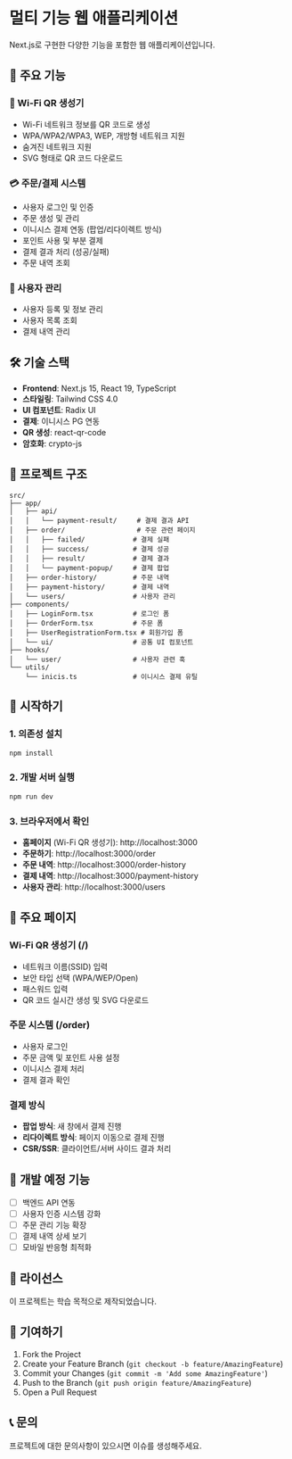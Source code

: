 # 멀티 기능 웹 애플리케이션

Next.js로 구현한 다양한 기능을 포함한 웹 애플리케이션입니다.

## 🚀 주요 기능

### 📶 Wi-Fi QR 생성기
- Wi-Fi 네트워크 정보를 QR 코드로 생성
- WPA/WPA2/WPA3, WEP, 개방형 네트워크 지원
- 숨겨진 네트워크 지원
- SVG 형태로 QR 코드 다운로드

### 💳 주문/결제 시스템
- 사용자 로그인 및 인증
- 주문 생성 및 관리
- 이니시스 결제 연동 (팝업/리다이렉트 방식)
- 포인트 사용 및 부분 결제
- 결제 결과 처리 (성공/실패)
- 주문 내역 조회

### 👥 사용자 관리
- 사용자 등록 및 정보 관리
- 사용자 목록 조회
- 결제 내역 관리

## 🛠️ 기술 스택

- **Frontend**: Next.js 15, React 19, TypeScript
- **스타일링**: Tailwind CSS 4.0
- **UI 컴포넌트**: Radix UI
- **결제**: 이니시스 PG 연동
- **QR 생성**: react-qr-code
- **암호화**: crypto-js

## 📁 프로젝트 구조

```
src/
├── app/
│   ├── api/
│   │   └── payment-result/     # 결제 결과 API
│   ├── order/                  # 주문 관련 페이지
│   │   ├── failed/            # 결제 실패
│   │   ├── success/           # 결제 성공
│   │   ├── result/            # 결제 결과
│   │   └── payment-popup/     # 결제 팝업
│   ├── order-history/         # 주문 내역
│   ├── payment-history/       # 결제 내역
│   └── users/                 # 사용자 관리
├── components/
│   ├── LoginForm.tsx          # 로그인 폼
│   ├── OrderForm.tsx          # 주문 폼
│   ├── UserRegistrationForm.tsx # 회원가입 폼
│   └── ui/                    # 공통 UI 컴포넌트
├── hooks/
│   └── user/                  # 사용자 관련 훅
└── utils/
    └── inicis.ts              # 이니시스 결제 유틸
```

## 🚀 시작하기

### 1. 의존성 설치
```bash
npm install
```

### 2. 개발 서버 실행
```bash
npm run dev
```

### 3. 브라우저에서 확인
- **홈페이지** (Wi-Fi QR 생성기): http://localhost:3000
- **주문하기**: http://localhost:3000/order
- **주문 내역**: http://localhost:3000/order-history
- **결제 내역**: http://localhost:3000/payment-history
- **사용자 관리**: http://localhost:3000/users

## 📱 주요 페이지

### Wi-Fi QR 생성기 (/)
- 네트워크 이름(SSID) 입력
- 보안 타입 선택 (WPA/WEP/Open)
- 패스워드 입력
- QR 코드 실시간 생성 및 SVG 다운로드

### 주문 시스템 (/order)
- 사용자 로그인
- 주문 금액 및 포인트 사용 설정
- 이니시스 결제 처리
- 결제 결과 확인

### 결제 방식
- **팝업 방식**: 새 창에서 결제 진행
- **리다이렉트 방식**: 페이지 이동으로 결제 진행
- **CSR/SSR**: 클라이언트/서버 사이드 결과 처리

## 🔧 개발 예정 기능

- [ ] 백엔드 API 연동
- [ ] 사용자 인증 시스템 강화
- [ ] 주문 관리 기능 확장
- [ ] 결제 내역 상세 보기
- [ ] 모바일 반응형 최적화

## 📝 라이선스

이 프로젝트는 학습 목적으로 제작되었습니다.

## 🤝 기여하기

1. Fork the Project
2. Create your Feature Branch (`git checkout -b feature/AmazingFeature`)
3. Commit your Changes (`git commit -m 'Add some AmazingFeature'`)
4. Push to the Branch (`git push origin feature/AmazingFeature`)
5. Open a Pull Request

## 📞 문의

프로젝트에 대한 문의사항이 있으시면 이슈를 생성해주세요.
